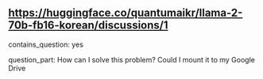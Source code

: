 ## https://huggingface.co/quantumaikr/llama-2-70b-fb16-korean/discussions/1

contains_question: yes

question_part: How can I solve this problem? Could I mount it to my Google Drive